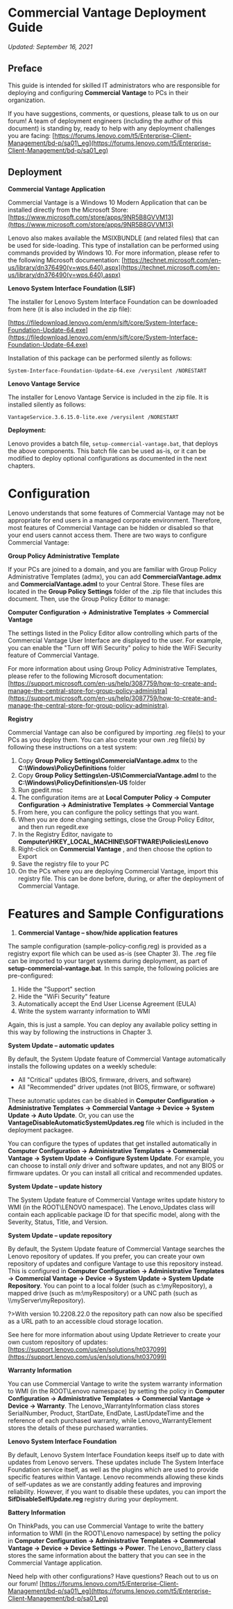 # Commercial Vantage Deployment Guide

_Updated: September 16, 2021_

## Preface

This guide is intended for skilled IT administrators who are responsible for deploying and configuring **Commercial Vantage** to PCs in their organization.

If you have suggestions, comments, or questions, please talk to us on our forum! A team of deployment engineers (including the author of this document) is standing by, ready to help with any deployment challenges you are facing: [https://forums.lenovo.com/t5/Enterprise-Client-Management/bd-p/sa01\_eg](https://forums.lenovo.com/t5/Enterprise-Client-Management/bd-p/sa01_eg)

## Deployment

**Commercial Vantage Application**

Commercial Vantage is a Windows 10 Modern Application that can be installed directly from the Microsoft Store: [https://www.microsoft.com/store/apps/9NR5B8GVVM13](https://www.microsoft.com/store/apps/9NR5B8GVVM13)

Lenovo also makes available the MSIXBUNDLE (and related files) that can be used for side-loading. This type of installation can be performed using commands provided by Windows 10. For more information, please refer to the following Microsoft documentation: [https://technet.microsoft.com/en-us/library/dn376490(v=wps.640).aspx](https://technet.microsoft.com/en-us/library/dn376490(v=wps.640).aspx)

**Lenovo System Interface Foundation (LSIF)**

The installer for Lenovo System Interface Foundation can be downloaded from here (it is also included in the zip file):

[https://filedownload.lenovo.com/enm/sift/core/System-Interface-Foundation-Update-64.exe](https://filedownload.lenovo.com/enm/sift/core/System-Interface-Foundation-Update-64.exe)

Installation of this package can be performed silently as follows:

```
System-Interface-Foundation-Update-64.exe /verysilent /NORESTART
```

**Lenovo Vantage Service**

The installer for Lenovo Vantage Service is included in the zip file. It is installed silently as follows:

```
VantageService.3.6.15.0-lite.exe /verysilent /NORESTART
```

**Deployment:**

Lenovo provides a batch file, `setup-commercial-vantage.bat`, that deploys the above components. This batch file can be used as-is, or it can be modified to deploy optional configurations as documented in the next chapters.

# Configuration

Lenovo understands that some features of Commercial Vantage may not be appropriate for end users in a managed corporate environment. Therefore, most features of Commercial Vantage can be hidden or disabled so that your end users cannot access them. There are two ways to configure Commercial Vantage:

**Group Policy Administrative Template**

If your PCs are joined to a domain, and you are familiar with Group Policy Administrative Templates (admx), you can add **CommercialVantage.admx** and **CommercialVantage.adml** to your Central Store. These files are located in the **Group Policy Settings** folder of the .zip file that includes this document. Then, use the Group Policy Editor to manage:

**Computer Configuration -> Administrative Templates -> Commercial Vantage**

The settings listed in the Policy Editor allow controlling which parts of the Commercial Vantage User Interface are displayed to the user. For example, you can enable the &quot;Turn off Wifi Security&quot; policy to hide the WiFi Security feature of Commercial Vantage.

For more information about using Group Policy Administrative Templates, please refer to the following Microsoft documentation: [https://support.microsoft.com/en-us/help/3087759/how-to-create-and-manage-the-central-store-for-group-policy-administra](https://support.microsoft.com/en-us/help/3087759/how-to-create-and-manage-the-central-store-for-group-policy-administra).

**Registry**

Commercial Vantage can also be configured by importing .reg file(s) to your PCs as you deploy them. You can also create your own .reg file(s) by following these instructions on a test system:

1. Copy **Group Policy Settings\CommercialVantage.admx** to the **C:\Windows\PolicyDefinitions** folder
2. Copy **Group Policy Settings\en-US\CommercialVantage.adml** to the **C:\Windows\PolicyDefinitions\en-US** folder
3. Run gpedit.msc
4. The configuration items are at **Local Computer Policy -> Computer Configuration -> Administrative Templates -> Commercial Vantage**
5. From here, you can configure the policy settings that you want.
6. When you are done changing settings, close the Group Policy Editor, and then run regedit.exe
7. In the Registry Editor, navigate to **Computer\HKEY\_LOCAL\_MACHINE\SOFTWARE\Policies\Lenovo**
8. Right-click on **Commercial Vantage** , and then choose the option to Export
9. Save the registry file to your PC
10. On the PCs where you are deploying Commercial Vantage, import this registry file. This can be done before, during, or after the deployment of Commercial Vantage.

# Features and Sample Configurations

1. **Commercial Vantage – show/hide application features**

The sample configuration (sample-policy-config.reg) is provided as a registry export file which can be used as-is (see Chapter 3). The .reg file can be imported to your target systems during deployment, as part of **setup-commercial-vantage.bat**. In this sample, the following policies are pre-configured:

1. Hide the &quot;Support&quot; section
2. Hide the &quot;WiFi Security&quot; feature
3. Automatically accept the End User License Agreement (EULA)
4. Write the system warranty information to WMI

Again, this is just a sample. You can deploy any available policy setting in this way by following the instructions in Chapter 3.

**System Update – automatic updates**

By default, the System Update feature of Commercial Vantage automatically installs the following updates on a weekly schedule:

- All "Critical" updates (BIOS, firmware, drivers, and software)
- All "Recommended" driver updates (not BIOS, firmware, or software)

These automatic updates can be disabled in **Computer Configuration -> Administrative Templates -> Commercial Vantage -> Device -> System Update -> Auto Update**. Or, you can use the **VantageDisableAutomaticSystemUpdates.reg** file which is included in the deployment packagee.

You can configure the types of updates that get installed automatically in **Computer Configuration -> Administrative Templates -> Commercial Vantage -> System Update -> Configure System Update**. For example, you can choose to install _only_ driver and software updates, and not any BIOS or firmware updates. Or you can install all critical and recommended updates.

**System Update – update history**

The System Update feature of Commercial Vantage writes update history to WMI (in the ROOT\LENOVO namespace). The Lenovo\_Updates class will contain each applicable package ID for that specific model, along with the Severity, Status, Title, and Version.

**System Update – update repository**

By default, the System Update feature of Commercial Vantage searches the Lenovo repository of updates. If you prefer, you can create your own repository of updates and configure Vantage to use this repository instead. This is configured in **Computer Configuration -> Administrative Templates -> Commercial Vantage -> Device -> System Update -> System Update Repository**. You can point to a local folder (such as c:\myRepository), a mapped drive (such as m:\myRespository) or a UNC path (such as \\\\myServer\myRepository).

?>With version 10.2208.22.0 the repository path can now also be specified as a URL path to an accessible cloud storage location.

See here for more information about using Update Retriever to create your own custom repository of updates: [https://support.lenovo.com/us/en/solutions/ht037099](https://support.lenovo.com/us/en/solutions/ht037099)

**Warranty Information**

You can use Commercial Vantage to write the system warranty information to WMI (in the ROOT\Lenovo namespace) by setting the policy in **Computer Configuration -> Administrative Templates -> Commercial Vantage -> Device -> Warranty**. The Lenovo\_WarrantyInformation class stores SerialNumber, Product, StartDate, EndDate, LastUpdateTime and the reference of each purchased warranty, while Lenovo\_WarrantyElement stores the details of these purchased warranties.

**Lenovo System Interface Foundation**

By default, Lenovo System Interface Foundation keeps itself up to date with updates from Lenovo servers. These updates include The System Interface Foundation service itself, as well as the plugins which are used to provide specific features within Vantage. Lenovo recommends allowing these kinds of self-updates as we are constantly adding features and improving reliability. However, if you want to disable these updates, you can import the **SifDisableSelfUpdate.reg** registry during your deployment.

**Battery Information**

On ThinkPads, you can use Commercial Vantage to write the battery information to WMI (in the ROOT\Lenovo namespace) by setting the policy in **Computer Configuration -> Administrative Templates -> Commercial Vantage -> Device -> Device Settings -> Power**. The Lenovo\_Battery class stores the same information about the battery that you can see in the Commercial Vantage application.

Need help with other configurations? Have questions? Reach out to us on our forum! [https://forums.lenovo.com/t5/Enterprise-Client-Management/bd-p/sa01\_eg](https://forums.lenovo.com/t5/Enterprise-Client-Management/bd-p/sa01_eg)